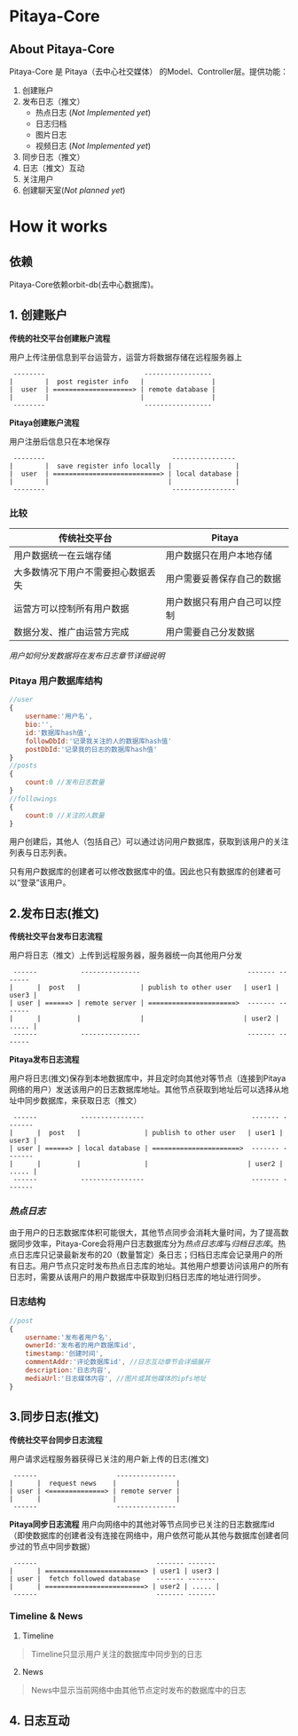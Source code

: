 # Pitaya-Core

## About Pitaya-Core
Pitaya-Core 是 Pitaya（去中心社交媒体） 的Model、Controller层。提供功能：  

1. 创建账户
2. 发布日志（推文）
   - 热点日志 (*Not Implemented yet*)
   - 日志归档 
   - 图片日志
   - 视频日志 (*Not Implemented yet*)
3. 同步日志（推文）
4. 日志（推文）互动
5. 关注用户
6. 创建聊天室(*Not planned yet*)

# How it works

## 依赖
Pitaya-Core依赖orbit-db(去中心数据库)。

## 1. 创建账户
**传统的社交平台创建账户流程**

用户上传注册信息到平台运营方，运营方将数据存储在远程服务器上
```
 --------                         -----------------
|        |  post register info   |                 |
|  user  | ====================> | remote database |
|        |                       |                 |
 --------                         -----------------
```
**Pitaya创建账户流程**

用户注册后信息只在本地保存
```
 --------                                ----------------
|        |  save register info locally  |                |
|  user  | ===========================> | local database |
|        |                              |                |
 --------                                ----------------
```
### 比较
| 传统社交平台 | Pitaya |
|------------|--------|
|用户数据统一在云端存储|用户数据只在用户本地存储|
|大多数情况下用户不需要担心数据丢失|用户需要妥善保存自己的数据|
|运营方可以控制所有用户数据|用户数据只有用户自己可以控制|
|数据分发、推广由运营方完成|用户需要自己分发数据|

*用户如何分发数据将在发布日志章节详细说明*

### Pitaya 用户数据库结构
```Javascript
//user
{
    username:'用户名',
    bio:'',
    id:'数据库hash值',
    followDbId:'记录我关注的人的数据库hash值'
    postDbId:'记录我的日志的数据库hash值'
}
//posts
{
    count:0 //发布日志数量
}
//followings
{
    count:0 //关注的人数量
}
```
用户创建后，其他人（包括自己）可以通过访问用户数据库，获取到该用户的关注列表与日志列表。

只有用户数据库的创建者可以修改数据库中的值。因此也只有数据库的创建者可以“登录”该用户。

## 2.发布日志(推文)
**传统社交平台发布日志流程**

用户将日志（推文）上传到远程服务器，服务器统一向其他用户分发
```
 ------           ---------------                           ------- -------
|      |  post   |               | publish to other user   | user1 | user3 |
| user | ======> | remote server | ======================>  ------- -------
|      |         |               |                         | user2 | ..... |
 ------           ---------------                           ------- -------
```
**Pitaya发布日志流程**

用户将日志(推文)保存到本地数据库中，并且定时向其他对等节点（连接到Pitaya网络的用户）发送该用户的日志数据库地址。其他节点获取到地址后可以选择从地址中同步数据库，来获取日志（推文）
```
 ------           ----------------                           ------- -------
|      |  post   |                | publish to other user   | user1 | user3 |
| user | ======> | local database | ======================>  ------- -------
|      |         |                |                         | user2 | ..... |
 ------           ----------------                           ------- -------
```
### *热点日志*
由于用户的日志数据库体积可能很大，其他节点同步会消耗大量时间，为了提高数据同步效率，Pitaya-Core会将用户日志数据库分为*热点日志库*与*归档日志库*。热点日志库只记录最新发布的20（数量暂定）条日志；归档日志库会记录用户的所有日志。用户节点只定时发布热点日志库的地址。其他用户想要访问该用户的所有日志时，需要从该用户的用户数据库中获取到归档日志库的地址进行同步。

### 日志结构
```Javascript
//post
{
    username:'发布者用户名',
    ownerId:'发布者的用户数据库id',
    timestamp:'创建时间',
    commentAddr:'评论数据库id', //日志互动章节会详细展开
    description:'日志内容',
    mediaUrl:'日志媒体内容', //图片或其他媒体的ipfs地址
}
```

## 3.同步日志(推文)
**传统社交平台同步日志流程**

用户请求远程服务器获得已关注的用户新上传的日志(推文)
```
 ------                    ---------------
|      |  request news    |               |
| user | <==============> | remote server |
|      |                  |               |
 ------                    ---------------
```
**Pitaya同步日志流程**
用户向网络中的其他对等节点同步已关注的日志数据库id（即使数据库的创建者没有连接在网络中，用户依然可能从其他与数据库创建者同步过的节点中同步数据）
```
 ------                              ------- -------
|      | =========================> | user1 | user3 |
| user |  fetch followed database    ------- -------
|      | =========================> | user2 | ..... |
 ------                              ------- -------
```
### Timeline & News

1. Timeline
> Timeline只显示用户关注的数据库中同步到的日志
2. News
> News中显示当前网络中由其他节点定时发布的数据库中的日志

## 4. 日志互动







